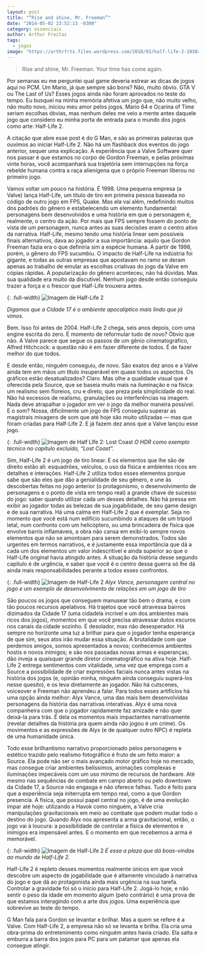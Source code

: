 ```yaml
---
layout: post
title: "“Rise and shine, Mr. Freeman”"
date: "2014-05-02 23:52:13 -0300"
category: essenciais
author: Arthur Freitas
tags:
  - jogos
image: "https://arthrfrts.files.wordpress.com/2018/03/half-life-2-1038x576.jpg"
---
```

> Rise and shine, Mr. Freeman. Your time has come again.

Por semanas eu me perguntei qual game deveria estrear as dicas de jogos aqui no PCM. Um Mario, já que sempre são bons? Não, muito óbvio. GTA V ou The Last of Us? Esses jogos ainda não foram aprovados no teste do tempo. Eu busquei na minha memória afetiva um jogo que, não muito velho, não muito novo, iniciou meu amor pelos jogos. Mario 64 e Ocarina of Time seriam escolhas óbvias, mas nenhum deles me veio a mente antes daquele jogo que considero eu minha porta de entrada para o mundo dos jogos como arte: Half-Life 2.

A citação que abre esse post é do G Man, e são as primeiras palavras que ouvimos ao iniciar Half-Life 2. Não há um flashback dos eventos do jogo anterior, sequer uma explicação. A experiência que a Valve Software quer nos passar é que estamos no corpo de Gordon Freeman, e pelas próximas vinte horas, você acompanhará sua trajetória sem interrupções na força rebelde humana contra a raça alienígena que o próprio Freeman liberou no primeiro jogo.

Vamos voltar um pouco na história. É 1998. Uma pequena empresa (a Valve) lança Half-Life, um título de tiro em primeira pessoa baseada no código de outro jogo em FPS, Quake. Mas ela vai além, redefinindo muitos dos padrões do gênero e estabelecendo um elemento fundamental: personagens bem desenvolvidos e uma história em que o personagem é, realmente, o centro da ação. Por mais que FPS sempre fossem do ponto de vista de um personagem, nunca antes as suas decisões eram o centro ativo da narrativa. Half-Life, mesmo tendo uma história linear sem possíveis finais alternativos, dava ao jogador a sua importância: aquilo que Gordon Freeman fazia era o que definiria sim a espécie humana. A partir de 1998, porém, o gênero do FPS sucumbiu. O impacto de Half-Life na indústria foi gigante, e todas as outras empresas que apostavam no ramo se deram apenas ao trabalho de emular as escolhas criativas do jogo da Valve em cópias rápidas. A popularização do gênero aconteceu, não há dúvidas. Mas sua qualidade era muito da discutível. Nenhum jogo desde então conseguiu trazer a força e o frescor que Half-Life trouxera antes.

{: .full-width}
![Imagem de Half-Life 2](https://arthrfrts.files.wordpress.com/2018/03/half-life-2-imagem-1-1024x640.jpg)

_Digamos que a Cidade 17 é o ambiente apocalíptico mais lindo que já vimos._

Bem. Isso foi antes de 2004. Half-Life 2 chega, seis anos depois, com uma engine escrita do zero. É momento de reformular tudo de novo? Óbvio que não. A Valve parece que segue os passos de um gênio cinematográfico, Alfred Hitchcock: a questão não é em fazer diferente de todos. É de fazer melhor do que todos.

E desde então, ninguém conseguiu, de novo. São exatos dez anos e a Valve ainda tem em mãos um título insuperável em quase todos os aspectos. Os gráficos estão desatualizados? Claro. Mas olhe a qualidade visual que é oferecida pela Source, que se baseia muito mais na iluminação e na física: um realismo sem floreios, cru e direto, que preza pela simplicidade do real. Não há excessos de realismo, granulações ou interferências na imagem. Nada deve atrapalhar o jogador em ver o jogo da melhor maneira possível. E o som? Nossa, dificilmente um jogo de FPS conseguiu superar as magistrais mixagens de som que até hoje são muito utilizadas — mas que foram criadas para Half-Life 2. E já fazem dez anos que a Valve lançou esse jogo.

{: .full-width}
![Imagem de Half LIfe 2: Lost Coast](https://arthrfrts.files.wordpress.com/2018/03/half-life-2-imagem-4-1024x576.jpg)
_O HDR como exemplo técnico no capítulo excluído, “Lost Coast”._

Sim, Half-Life 2 é um jogo de tiro linear.  E os elementos que lhe são de direito estão ali: esquadrões, veículos, o uso da física e ambientes ricos em detalhes e interações. Half-Life 2 utiliza todos esses elementos porque sabe que são eles que dão a genialidade de seu gênero, e une às descobertas feitas no jogo anterior (o protagonismo, o desenvolvimento de personagens e o ponto de vista em tempo real) a grande chave de sucesso do jogo: saber quando utilizar cada um desses detalhes. Não há pressa em exibir ao jogador todas as belezas de sua jogabilidade, de seu game design e de sua narrativa. Há uma calma em Half-Life 2 que é exemplar. Seja no momento que você está num edifício sucumbindo a ataques de um tripod letal, num confronto com um helicóptero, ou uma brincadeira de física que envolve barris inflamáveis, a obra não cansa em exibí-lo sempre novos elementos que não se amontoam para serem demonstrados. Todos são urgentes em termos narrativos, e é justamente essa importância que dá a cada um dos elementos um valor indescritível e ainda superior ao que o Half-Life original havia atingido antes. A situação da história desse segundo capítulo é de urgência, e saber que você é o centro dessa guerra só lhe dá ainda mais responsabilidades perante a todos esses confrontos.

{: .full-width}
![Imagem de Half-Life 2](https://arthrfrts.files.wordpress.com/2018/03/half-life-2-imagem-5-1024x576.png)
_Alyx Vance, personagem central no jogo e um exemplo de desenvolvimento de relações em um jogo de tiro_

São poucos os jogos que conseguem manusear tão bem o drama, e com tão poucos recursos apelativos. Há trajetos que você atravessa bairros dizimados da Cidade 17 (uma cidadela incrível e um dos ambientes mais ricos dos jogos), momentos em que você precisa atravessar dutos escuros nos canais da cidade sozinho. É desolador, mas não desesperador. Há sempre no horizonte uma luz a brilhar para que o jogador tenha esperança de que sim, seus atos irão mudar essa situação. A brutalidade com que perdemos amigos, somos apresentados a novos; conhecemos ambientes hostis e novos inimigos; e são nos passadas novas armas e esperanças; dão inveja a quaisquer grande diretor cinematográfico na ativa hoje. Half-Life 2 entrega sentimentos com vitalidade, uma vez que emprega com a Source a possibilidade de criar expressões faciais nunca antes vistas na história dos jogos (e, opinião minha, ninguém ainda conseguiu superá-los nesse quesito), e os leva diretamente ao jogador. Não há cutscenes, voiceover e Freeman não aprendeu a falar. Para todos esses artifícios há uma opção ainda melhor: Alyx Vance, uma das mais bem desenvolvidas personagens da história das narrativas interativas. Alyx é uma nova companheira com que o jogador rapidamente faz amizade e não quer deixá-la para trás. É dela os momentos mais impactantes narrativamente (revelar detalhes da história pra quem ainda não jogou é um crime). Os movimentos e as expressões de Alyx (e de qualquer outro NPC) é repleta de uma humanidade única.

Todo esse brilhantismo narrativo proporcionado pelos personagens e estético trazido pelo realismo fotográfico é fruto de um feito maior: a Source. Ela pode não ser o mais avançado motor gráfico hoje no mercado, mas consegue criar ambientes belíssimos, animações complexas e iluminações impecáveis com um uso mínimo de recursos de hardware.  Até mesmo nas sequências de combate em campo aberto ou pelo downtown da Cidade 17, a Source não engasga e não oferece falhas. Tudo é feito para que a experiência seja initerrupta em tempo real, como a que Gordon presencia. A física, que possui papel central no jogo, é de uma evolução ímpar até hoje: utilizando a Havok como ninguém, a Valve cria manipulações gravitacionais em meio ao combate que podem mudar todo o destino do jogo. Quando Alyx nos apresenta a arma gravitacional, então, o jogo vai à loucura: a possibilidade de controlar a física de elementos e inimigos era impensável antes. E o momento em que recebemos a arma é memorável.

{: .full-width}
![Imagem de Half-Life 2](https://arthrfrts.files.wordpress.com/2018/03/half-life-2-imagem-6.jpeg)
_É essa a plaza que dá boas-vindas ao mundo de Half-Life 2._

Half-Life 2 é repleto desses momentos realmente únicos em que você descobre um aspecto de jogabilidade que é altamente vinculado à narrativa do jogo e que dá ao protagonista ainda mais urgência na sua tarefa. Controlar a gravidade foi só o início para Half-Life 2. Jogá-lo hoje, e não sentir o peso da idade em momento algum (pelo contrário) é uma prova de que estamos interagindo com a arte dos jogos. Uma experiência que sobrevive ao teste do tempo.

G Man fala para Gordon se levantar e brilhar. Mas a quem se refere é a Valve. Com Half-Life 2, a empresa não só se levanta e brilha. Ela cria uma obra-prima do entretenimento como ninguém antes havia criado. Ela salta e emburra a barra dos jogos para PC para um patamar que apenas ela consegue atingir.
